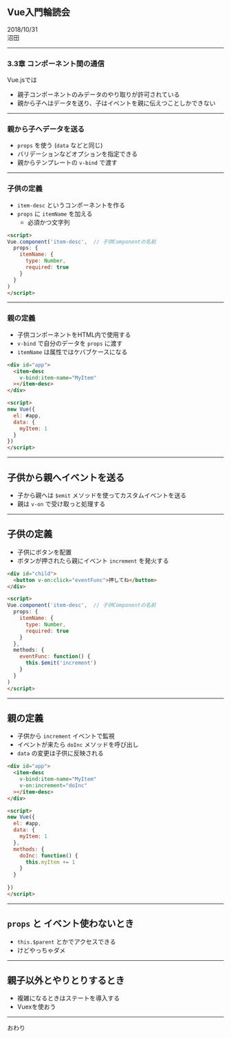 ## Vue入門輪読会

2018/10/31  
沼田

---

### 3.3章 コンポーネント間の通信
Vue.jsでは

- 親子コンポーネントのみデータのやり取りが許可されている
- 親から子へはデータを送り、子はイベントを親に伝えつことしかできない

---

### 親から子へデータを送る
- `props` を使う (`data` などと同じ)
- バリデーションなどオプションを指定できる
- 親からテンプレートの `v-bind` で渡す

---

### 子供の定義

- `item-desc` というコンポーネントを作る
- `props` に `itemName` を加える
    - 必須かつ文字列

```html
<script>
Vue.component('item-desc',  // 子供Componentの名前
  props: {
    itemName: {
      type: Number,
      required: true
    }
  }
)
</script>
```

---

### 親の定義
- 子供コンポーネントをHTML内で使用する
- `v-bind` で自分のデータを `props` に渡す
- `itemName` は属性ではケバブケースになる

```html
<div id="app">
  <item-desc
    v-bind:item-name="MyItem"
  ></item-desc>
</div>

<script>
new Vue({
  el: #app,
  data: {
    myItem: 1
  }
})
</script>
```

---

## 子供から親へイベントを送る
- 子から親へは `$emit` メソッドを使ってカスタムイベントを送る
- 親は `v-on` で受け取っと処理する

---

## 子供の定義
- 子供にボタンを配置
- ボタンが押されたら親にイベント `increment` を発火する

```html
<div id="child">
  <button v-on:click="eventFunc">押してね</button>
</div>

<script>
Vue.component('item-desc',  // 子供Componentの名前
  props: {
    itemName: {
      type: Number,
      required: true
    }
  },
  methods: {
    eventFunc: function() {
      this.$emit('increment')
    }
  }
)
</script>
```

---

## 親の定義
- 子供から `increment` イベントで監視
- イベントが来たら `doInc` メソッドを呼び出し
- `data` の変更は子供に反映される

```html
<div id="app">
  <item-desc
    v-bind:item-name="MyItem"
    v-on:increment="doInc"
  ></item-desc>
</div>

<script>
new Vue({
  el: #app,
  data: {
    myItem: 1
  },
  methods: {
    doInc: function() {
      this.myItem += 1
    }
  }
  
})
</script>
```

---

## `props` と イベント使わないとき
- `this.$parent` とかでアクセスできる
- けどやっちゃダメ

---

## 親子以外とやりとりするとき
- 複雑になるときはステートを導入する
- Vuexを使おう

---

おわり